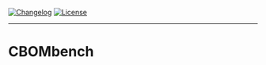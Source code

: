 [![Changelog](https://img.shields.io/github/v/release/SEG-UNIBE/cbombench?include_prereleases&label=changelog)](https://github.com/SEG-UNIBE/cbombench/releases)
[![License](https://img.shields.io/badge/License-Apache_2.0-blue.svg)](https://github.com/SEG-UNIBE/cbombench/blob/main/LICENSE)
<!-- [![DOI](https://zenodo.org/badge/919931974.svg)](https://doi.org/10.5281/zenodo.14764479) -->

---

# CBOMbench

